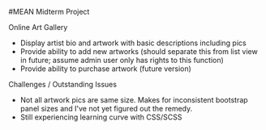 #MEAN Midterm Project

 Online Art Gallery

* Display artist bio and artwork with basic descriptions including pics
* Provide ability to add new artworks (should separate this from list view in future; assume admin user only has rights to this function)
* Provide ability to purchase artwork (future version)

 Challenges / Outstanding Issues

* Not all artwork pics are same size. Makes for inconsistent bootstrap panel sizes and I've not yet figured out the remedy.
* Still experiencing learning curve with CSS/SCSS